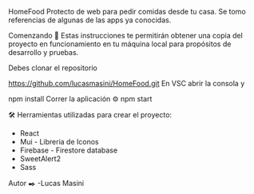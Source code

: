 HomeFood
Protecto de web para pedir comidas desde tu casa. Se tomo referencias de algunas de las apps ya conocidas. 

Comenzando 🚀
Estas instrucciones te permitirán obtener una copia del proyecto en funcionamiento en tu máquina local para propósitos de desarrollo y pruebas.

Debes clonar el repositorio

https://github.com/lucasmasini/HomeFood.git
En VSC abrir la consola y

npm install
Correr la aplicación ⚙
npm start

🛠️ Herramientas utilizadas para crear el proyecto:

- React 
- Mui - Libreria de Iconos
- Firebase - Firestore database
- SweetAlert2
- Sass

Autor ✒️
-Lucas Masini 
